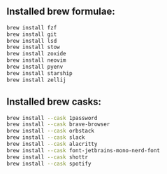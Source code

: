 ## Installed brew formulae:
```bash
brew install fzf
brew install git
brew install lsd
brew install stow
brew install zoxide
brew install neovim
brew install pyenv
brew install starship
brew install zellij
```

## Installed brew casks:
```bash
brew install --cask 1password
brew install --cask brave-browser
brew install --cask orbstack
brew install --cask slack
brew install --cask alacritty
brew install --cask font-jetbrains-mono-nerd-font
brew install --cask shottr
brew install --cask spotify
```

